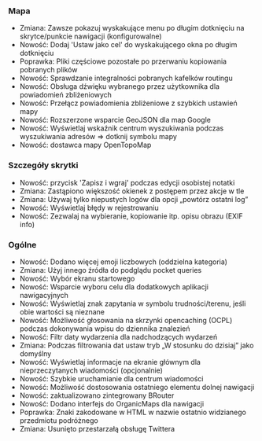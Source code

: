 ### Mapa
- Zmiana: Zawsze pokazuj wyskakujące menu po długim dotknięciu na skrytce/punkcie nawigacji (konfigurowalne)
- Nowość: Dodaj 'Ustaw jako cel' do wyskakującego okna po długim dotknięciu
- Poprawka: Pliki częściowe pozostałe po przerwaniu kopiowania pobranych plików
- Nowość: Sprawdzanie integralności pobranych kafelków routingu
- Nowość: Obsługa dźwięku wybranego przez użytkownika dla powiadomień zbliżeniowych
- Nowość: Przełącz powiadomienia zbliżeniowe z szybkich ustawień mapy
- Nowość: Rozszerzone wsparcie GeoJSON dla map Google
- Nowość: Wyświetlaj wskaźnik centrum wyszukiwania podczas wyszukiwania adresów => dotknij symbolu mapy
- Nowość: dostawca mapy OpenTopoMap

### Szczegóły skrytki
- Nowość: przycisk 'Zapisz i wgraj' podczas edycji osobistej notatki
- Zmiana: Zastąpiono większość okienek z postępem przez akcje w tle
- Zmiana: Używaj tylko niepustych logów dla opcji „powtórz ostatni log”
- Nowość: Wyświetlaj błędy w rejestrowaniu
- Nowość: Zezwalaj na wybieranie, kopiowanie itp. opisu obrazu (EXIF info)

### Ogólne
- Nowość: Dodano więcej emoji liczbowych (oddzielna kategoria)
- Zmiana: Użyj innego źródła do podglądu pocket queries
- Nowość: Wybór ekranu startowego
- Nowość: Wsparcie wyboru celu dla dodatkowych aplikacji nawigacyjnych
- Nowość: Wyświetlaj znak zapytania w symbolu trudności/terenu, jeśli obie wartości są nieznane
- Nowość: Możliwość głosowania na skrzynki opencaching (OCPL) podczas dokonywania wpisu do dziennika znalezień
- Nowość: Filtr daty wydarzenia dla nadchodzących wydarzeń
- Zmiana: Podczas filtrowania dat ustaw tryb „W stosunku do dzisiaj” jako domyślny
- Nowość: Wyświetlaj informacje na ekranie głównym dla nieprzeczytanych wiadomości (opcjonalnie)
- Nowość: Szybkie uruchamianie dla centrum wiadomości
- Nowość: Możliwość dostosowania ostatniego elementu dolnej nawigacji
- Nowość: zaktualizowano zintegrowany BRouter
- Nowość: Dodano interfejs do OrganicMaps dla nawigacji
- Poprawka: Znaki zakodowane w HTML w nazwie ostatnio widzianego przedmiotu podróżnego
- Zmiana: Usunięto przestarzałą obsługę Twittera
